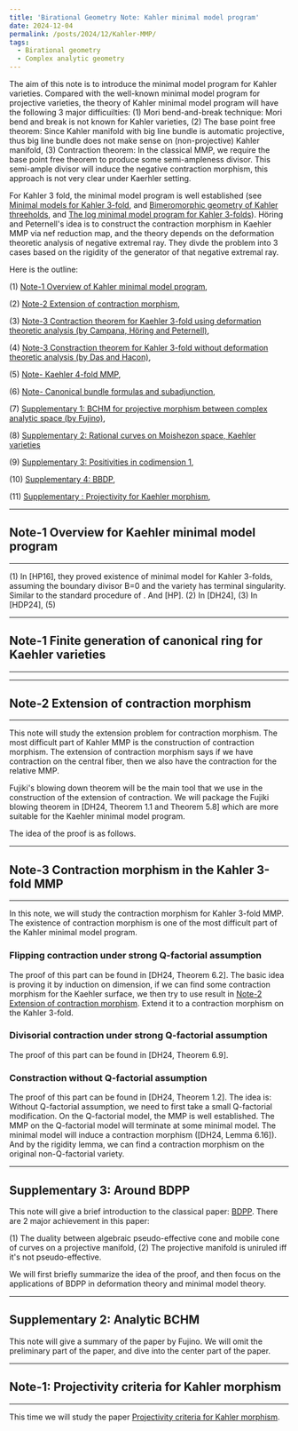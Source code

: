 ```yaml
---
title: 'Birational Geometry Note: Kahler minimal model program'
date: 2024-12-04
permalink: /posts/2024/12/Kahler-MMP/
tags:
  - Birational geometry
  - Complex analytic geometry
---
```


The aim of this note is to introduce the minimal model program for Kahler varieties. Compared with the well-known minimal model program for projective varieties, the theory of Kahler minimal model program will have the following 3 major difficuilties: (1) Mori bend-and-break technique: Mori bend and break is not known for Kahler varieties, (2) The base point free theorem: Since Kahler manifold with big line bundle is automatic projective, thus big line bundle does not make sense on (non-projective) Kahler manifold, (3) Contraction theorem: In the classical MMP, we require the base point free theorem to produce some semi-ampleness divisor. This semi-ample divisor will induce the negative contraction morphism, this approach is not very clear under Kaerhler setting.

For Kahler 3 fold, the minimal model program is well established (see [Minimal models for Kahler 3-fold](https://link.springer.com/article/10.1007/s00222-015-0592-x), and [Bimeromorphic geometry of Kahler threeholds](https://math.univ-cotedazur.fr/~hoering/articles/a30-kaehler-survey.pdf), and [The log minimal model program for Kahler 3-folds](https://arxiv.org/pdf/2009.05924v4)). Höring and Peternell's idea is to construct the contraction morphism in Kaehler MMP via nef reduction map, and the theory depends on the deformation theoretic analysis of negative extremal ray. They divde the problem into 3 cases based on the rigidity of the generator of that negative extremal ray. 


Here is the outline:

(1) [Note-1 Overview of Kahler minimal model program](https://yilimath.github.io/files/Birational/KahlerMMP/Overview.pdf),

(2) [Note-2 Extension of contraction morphism](https://yilimath.github.io/files/Birational/KahlerMMP/ExtensionContraction.pdf),

(3) [Note-3 Contraction theorem for Kaehler 3-fold using deformation theoretic analysis (by Campana, Höring and Peternell)](https://yilimath.github.io/files/Birational/KahlerMMP/ContractionNefReduction.pdf),

(4) [Note-3 Constraction theorem for Kahler 3-fold without deformation theoretic analysis (by Das and Hacon)](https://yilimath.github.io/files/Birational/KahlerMMP/ContractionDasHacon.pdf),


(5) [Note- Kaehler 4-fold MMP](),

(6) [Note- Canonical bundle formulas and subadjunction](),

(7) [Supplementary 1: BCHM for projective morphism between complex analytic space (by Fujino)](),

(8) [Supplementary 2: Rational curves on Moishezon space, Kaehler varieties](https://yilimath.github.io/files/Birational/KahlerMMP/MoriBendBreakMoishezon.pdf)

(9) [Supplementary 3: Positivities in codimension 1](),

(10) [Supplementary 4: BBDP](),


(11) [Supplementary : Projectivity for Kaehler morphism](),

---
## Note-1 Overview for Kaehler minimal model program
---

(1) In [HP16], they proved existence of minimal model for Kahler 3-folds, assuming the boundary divisor B=0 and the variety has terminal singularity. Similar to the standard procedure of . And [HP].
(2) In [DH24], 
(3) In [HDP24], 
(5) 


---
## Note-1 Finite generation of canonical ring for Kaehler varieties
---



---
## Note-2 Extension of contraction morphism
---

This note will study the extension problem for contraction morphism. The most difficult part of Kahler MMP is the construction of contraction morphism. The extension of contraction morphism says if we have contraction on the central fiber, then we also have the contraction for the relative MMP. 

Fujiki's blowing down theorem will be the main tool that we use in the construction of the extension of contraction. We will package the Fujiki blowing theorem in [DH24, Theorem 1.1 and Theorem 5.8] which are more suitable for the Kaehler minimal model program. 

The idea of the proof is as follows. 


---
## Note-3 Contraction morphism in the Kahler 3-fold MMP
---

In this note, we will study the contraction morphism for Kahler 3-fold MMP. The existence of contraction morphism is one of the most difficult part of the Kahler minimal model program. 


### Flipping contraction under strong Q-factorial assumption

The proof of this part can be found in [DH24, Theorem 6.2]. The basic idea is proving it by induction on dimension, if we can find some contraction morphism for the Kaehler surface, we then try to use result in [Note-2 Extension of contraction morphism](https://yilimath.github.io/files/Birational/KahlerMMP/ExtensionContraction.pdf). Extend it to a contraction morphism on the Kahler 3-fold. 



### Divisorial contraction under strong Q-factorial assumption

The proof of this part can be found in [DH24, Theorem 6.9]. 


### Constraction without Q-factorial assumption

The proof of this part can be found in [DH24, Theorem 1.2]. The idea is: Without Q-factorial assumption, we need to first take a small Q-factorial modification. On the Q-factorial model, the MMP is well established. The MMP on the Q-factorial model will terminate at some minimal model. The minimal model will induce a contraction morphism ([DH24, Lemma 6.16]). And by the rigidity lemma, we can find a contraction morphism on the original non-Q-factorial variety.



---
## Supplementary 3: Around BDPP

This note will give a brief introduction to the classical paper: [BDPP](http://sebastien.boucksom.perso.math.cnrs.fr/publis/BDPP.pdf). There are 2 major achievement in this paper:

(1) The duality between algebraic pseudo-effective cone and mobile cone of curves on a projective manifold,
(2) The projective manifold is uniruled iff it's not pseudo-effective.

We will first briefly summarize the idea of the proof, and then focus on the applications of BDPP in deformation theory and minimal model theory.




---
## Supplementary 2: Analytic BCHM

This note will give a summary of the paper by Fujino. We will omit the preliminary part of the paper, and dive into the center part of the paper. 



---
## Note-1: Projectivity criteria for Kahler morphism
---


This time we will study the paper [Projectivity criteria for Kahler morphism](https://arxiv.org/abs/2404.13927). 
